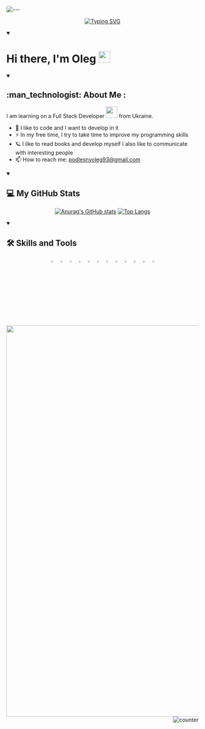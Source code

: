 ![---](https://github.com/SpaceProdigy/SpaceProdigy/blob/main/media/top.png?raw=true)





<div align="center">
    
[![Typing SVG](https://readme-typing-svg.demolab.com?font=Fira+Code&size=24&pause=1000&color=0AF72F&center=true&vCenter=true&width=435&lines=Hello+everyone+from+me;good+day+and+good+mood;Welcome+to+my+repository)](https://git.io/typing-svg)
    
</div>

<details open>
  <summary><h1> Hi there, I'm Oleg <img src="https://media.giphy.com/media/hvRJCLFzcasrR4ia7z/giphy.gif" width="30px"/> </h1></summary>
 
<details open>
  <summary><h2>:man_technologist: About Me :</h2></summary>
I am learning on a Full Stack Developer <img src="https://media.giphy.com/media/WUlplcMpOCEmTGBtBW/giphy.gif" width="30"> from Ukraine.
    
- 🌱 I like to code and I want to develop in it
- ⚡ In my free time, I try to take time to improve my programming skills
- 🪐 I like to read books and develop myself I also like to communicate with interesting people
- 📫 How to reach me: podlesnyoleg93@gmail.com
       
</details>
</details>

<details open>
  <summary><h2>💻️ My GitHub Stats</h2></summary>
<div align="center">

[![Anurag's GitHub stats](https://github-readme-stats.vercel.app/api?username=SpaceProdigy&show_icons=true&theme=transparent&title_color=55bb4c&text_color=e3e9e3&icon_color=55bb4c&hide_border=true)](https://github.com/anuraghazra/github-readme-stats)
[![Top Langs](https://github-readme-stats.vercel.app/api/top-langs/?username=SpaceProdigy&layout=compact&theme=transparent&title_color=55bb4c&text_color=e3e9e3&icon_color=55bb4c&hide_border=true)](https://github.com/anuraghazra/github-readme-stats)
</div>
    
   </details>
    


<details open>
  <summary><h2>🛠 Skills and Tools</h2></summary>
  
  <p align="center">
     <code><img alt="html"  width="4%" src="https://www.vectorlogo.zone/logos/w3_html5/w3_html5-icon.svg"></code>
     <code><img  alt="css" width="4%" src="https://www.vectorlogo.zone/logos/w3_css/w3_css-icon.svg"></code>
     <code><img alt="sass" width="4%" src="https://www.vectorlogo.zone/logos/sass-lang/sass-lang-icon.svg"></code>
     <code><img alt="javascript"  width="4%" src="https://www.vectorlogo.zone/logos/javascript/javascript-icon.svg"></code>
    <code><img  alt="nodejs" width="4%" src="https://www.vectorlogo.zone/logos/nodejs/nodejs-icon.svg"></code>
    <code><img alt="reactjs" width="4%" src="https://www.vectorlogo.zone/logos/reactjs/reactjs-icon.svg"></code>
    <code><img alt="Visual Studio Code" width="4%" src="https://www.vectorlogo.zone/logos/visualstudio_code/visualstudio_code-icon.svg"></code>
    <code><img alt="figma" width="4%" src="https://www.vectorlogo.zone/logos/figma/figma-icon.svg"></code>
    <code><img alt="Adobe_Photoshop"  width="4%" src="https://upload.wikimedia.org/wikipedia/commons/thumb/a/af/Adobe_Photoshop_CC_icon.svg/640px-Adobe_Photoshop_CC_icon.svg.png"></code>
    <code><img alt="json"  width="4%" src="https://www.vectorlogo.zone/logos/json/json-icon.svg"></code>
    <code><img  alt="git"  width="4%" src="https://www.vectorlogo.zone/logos/git-scm/git-scm-icon.svg"></code>
    <code><img  alt="github"  width="4%" src="https://seeklogo.com/images/G/github-colored-logo-FDDF6EB1F0-seeklogo.com.png"></code>
  </p>
     
    
</details>
 



<img src="https://github.com/SpaceProdigy/SpaceProdigy/blob/main/media/SpaceProdigy.jpg?raw=true" width="1024" height="1024">


<img align="right" src="https://komarev.com/ghpvc/?username=your-SpaceProdigy&style=flat-square&color=blue" alt="counter"/>
